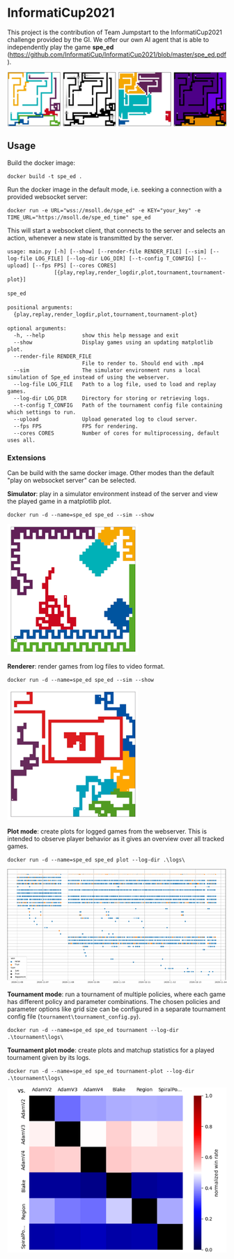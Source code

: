 # InformatiCup2021

This project is the contribution of Team Jumpstart to the InformatiCup2021 challenge provided by the GI.
We offer our own AI agent that is able to independently play the game **spe_ed** (https://github.com/InformatiCup/InformatiCup2021/blob/master/spe_ed.pdf).

![example](/images/maps_round35.png)

## Usage

Build the docker image:

```
docker build -t spe_ed .
```

Run the docker image in the default mode, i.e. seeking a connection with a provided websocket server:

```
docker run -e URL="wss://msoll.de/spe_ed" -e KEY="your_key" -e TIME_URL="https://msoll.de/spe_ed_time" spe_ed
```

This will start a websocket client, that connects to the server and selects an action, whenever a new state is transmitted by the server.

```
usage: main.py [-h] [--show] [--render-file RENDER_FILE] [--sim] [--log-file LOG_FILE] [--log-dir LOG_DIR] [--t-config T_CONFIG] [--upload] [--fps FPS] [--cores CORES]
               [{play,replay,render_logdir,plot,tournament,tournament-plot}]

spe_ed

positional arguments:
  {play,replay,render_logdir,plot,tournament,tournament-plot}

optional arguments:
  -h, --help            show this help message and exit
  --show                Display games using an updating matplotlib plot.
  --render-file RENDER_FILE
                        File to render to. Should end with .mp4
  --sim                 The simulator environment runs a local simulation of Spe_ed instead of using the webserver.
  --log-file LOG_FILE   Path to a log file, used to load and replay games.
  --log-dir LOG_DIR     Directory for storing or retrieving logs.
  --t-config T_CONFIG   Path of the tournament config file containing which settings to run.
  --upload              Upload generated log to cloud server.
  --fps FPS             FPS for rendering.
  --cores CORES         Number of cores for multiprocessing, default uses all.
```

### Extensions

Can be build with the same docker image.
Other modes than the default "play on websocket server" can be selected.

**Simulator**: play in a simulator environment instead of the server and view the played game in a matplotlib plot.

```
docker run -d --name=spe_ed spe_ed --sim --show
```

![](/images/simulator.png)

**Renderer**: render games from log files to video format.

```
docker run -d --name=spe_ed spe_ed --sim --show
```

![](/images/renderer.png)

**Plot mode**: create plots for logged games from the webserver. This is intended to observe player behavior as it gives an overview over all tracked games.

```
docker run -d --name=spe_ed spe_ed plot --log-dir .\logs\
```

![](/images/game-history2.png)

**Tournament mode**: run a tournament of multiple policies, where each game has different policy and parameter combinations. The chosen policies and parameter options like grid size can be configured in a separate tournament config file (`tournament\tournament_config.py`).

```
docker run -d --name=spe_ed spe_ed tournament --log-dir .\tournament\logs\
```

**Tournament plot mode**: create plots and matchup statistics for a played tournament given by its logs.

```
docker run -d --name=spe_ed spe_ed tournament-plot --log-dir .\tournament\logs\
```

![](/images/matchups.png)
